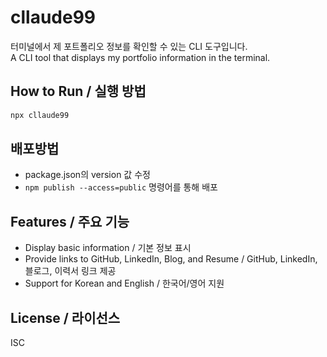 # cllaude99

터미널에서 제 포트폴리오 정보를 확인할 수 있는 CLI 도구입니다.  
A CLI tool that displays my portfolio information in the terminal.

## How to Run / 실행 방법

```bash
npx cllaude99
```

## 배포방법

- package.json의 version 값 수정
- `npm publish --access=public` 명령어를 통해 배포

## Features / 주요 기능

- Display basic information / 기본 정보 표시
- Provide links to GitHub, LinkedIn, Blog, and Resume / GitHub, LinkedIn, 블로그, 이력서 링크 제공
- Support for Korean and English / 한국어/영어 지원

## License / 라이선스

ISC

